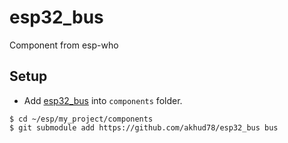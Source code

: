 # esp32_bus
Component from esp-who

## Setup
- Add [esp32_bus](https://github.com/akhud78/esp32_bus) into `components` folder.
```
$ cd ~/esp/my_project/components
$ git submodule add https://github.com/akhud78/esp32_bus bus
```